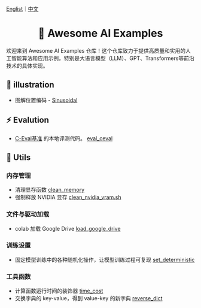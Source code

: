 [Englist](README.md)｜[中文](README_ZH.md)

<h1 align="center">
  📜 Awesome AI Examples
</h1>

欢迎来到 Awesome AI Examples 仓库！这个仓库致力于提供高质量和实用的人工智能算法和应用示例，特别是大语言模型（LLM）、GPT、Transformers等前沿技术的具体实现。


## 💫 illustration 
- 图解位置编码 - [Sinusoidal](illustration/位置编码-Sinusoidal.ipynb)

## ⚡️ Evalution
- [C-Eval基准](https://cevalbenchmark.com/) 的本地评测代码。 [eval_ceval](evaluate/eval_ceval.py)

## 🔧 Utils
### 内存管理
- 清理显存函数 [clean_memory](utils/clean_memory.py)
- 强制释放 NVIDIA 显存 [clean_nvidia_vram.sh](utils/clean_nvidia_vram.sh)

### 文件与驱动加载
- colab 加载 Google Drive [load_google_drive](utils/load_google_drive.py)

### 训练设置
- 固定模型训练中的各种随机化操作，让模型训练过程可复现 [set_deterministic](utils/set_deterministic.py)

### 工具函数
- 计算函数运行时间的装饰器 [time_cost](utils/time_cost.py)
- 交换字典的 key-value，得到 value-key 的新字典 [reverse_dict](utils/reverse_dict.py)





